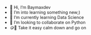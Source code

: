 - 👋 Hi, I’m Baymaxdev
- 👀 I’m into learning something new;)
- 🌱 I’m currently learning Data Science 
- 💞️ I’m looking to collaborate on Python
- 🪙💸 Take it easy calm down and go on 
